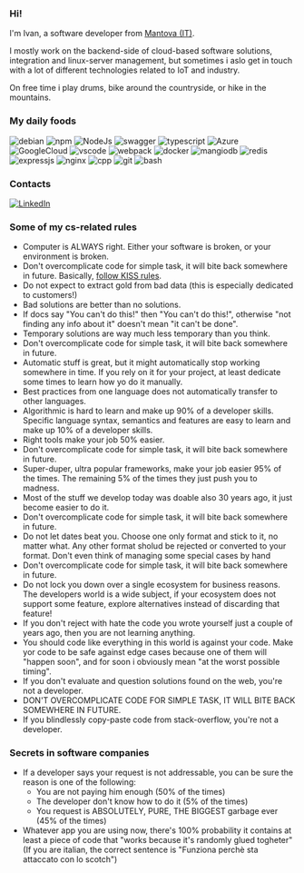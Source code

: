 ### Hi!
I'm Ivan, a software developer from [Mantova (IT)](https://www.google.it/maps/place/46100+Mantova+MN/@45.1618212,10.7526511,14z).

I mostly work on the backend-side of cloud-based software solutions, integration and linux-server management, but sometimes i aslo get in touch with a lot of different technologies related to IoT and industry.

On free time i play drums, bike around the countryside, or hike in the mountains. 

### My daily foods
![debian](https://img.shields.io/badge/Debian-A81D33?style=for-the-badge&logo=debian&logoColor=white)
![npm](https://img.shields.io/badge/npm-CB3837?style=for-the-badge&logo=npm&logoColor=white)
![NodeJs](https://img.shields.io/badge/Node%20js-339933?style=for-the-badge&logo=nodedotjs&logoColor=white)
![swagger](https://img.shields.io/badge/Swagger-85EA2D?style=for-the-badge&logo=Swagger&logoColor=white)
![typescript](https://img.shields.io/badge/TypeScript-007ACC?style=for-the-badge&logo=typescript&logoColor=white)
![Azure](https://img.shields.io/badge/microsoft%20azure-0089D6?style=for-the-badge&logo=microsoft-azure&logoColor=white)
![GoogleCloud](https://img.shields.io/badge/Google_Cloud-4285F4?style=for-the-badge&logo=google-cloud&logoColor=white)
![vscode](https://img.shields.io/badge/VSCode-0078D4?style=for-the-badge&logo=visual%20studio%20code&logoColor=white)
![webpack](https://img.shields.io/badge/Webpack-8DD6F9?style=for-the-badge&logo=Webpack&logoColor=white)
![docker](https://img.shields.io/badge/Docker-2CA5E0?style=for-the-badge&logo=docker&logoColor=white)
![mangiodb](https://img.shields.io/badge/MongoDB-4EA94B?style=for-the-badge&logo=mongodb&logoColor=white)
![redis](https://img.shields.io/badge/redis-%23DD0031.svg?&style=for-the-badge&logo=redis&logoColor=white)
![expressjs](https://img.shields.io/badge/Express%20js-000000?style=for-the-badge&logo=express&logoColor=white)
![nginx](https://img.shields.io/badge/Nginx-009639?style=for-the-badge&logo=nginx&logoColor=white)
![cpp](https://img.shields.io/badge/C%2B%2B-00599C?style=for-the-badge&logo=c%2B%2B&logoColor=white)
![git](https://img.shields.io/badge/GIT-E44C30?style=for-the-badge&logo=git&logoColor=white)
![bash](https://img.shields.io/badge/Shell_Script-121011?style=for-the-badge&logo=gnu-bash&logoColor=white)

### Contacts
[![LinkedIn](https://img.shields.io/badge/LinkedIn-0077B5?style=for-the-badge&logo=linkedin&logoColor=white)](https://www.linkedin.com/in/ivan-vaccari-a695a1170/)


### Some of my cs-related rules
- Computer is ALWAYS right. Either your software is broken, or your environment is broken.
- Don't overcomplicate code for simple task, it will bite back somewhere in future. Basically, [follow KISS rules](https://en.wikipedia.org/wiki/KISS_principle).
- Do not expect to extract gold from bad data (this is especially dedicated to customers!)
- Bad solutions are better than no solutions.
- If docs say "You can't do this!" then "You can't do this!", otherwise "not finding any info about it" doesn't mean "it can't be done".
- Temporary solutions are way much less temporary than you think.
- Don't overcomplicate code for simple task, it will bite back somewhere in future.
- Automatic stuff is great, but it might automatically stop working somewhere in time. If you rely on it for your project, at least dedicate some times to learn how yo do it manually.
- Best practices from one language does not automatically transfer to other languages.
- Algorithmic is hard to learn and  make up 90% of a developer skills. Specific language syntax, semantics and features are easy to learn and make up 10% of a developer skills.
- Right tools make your job 50% easier.
- Don't overcomplicate code for simple task, it will bite back somewhere in future.
- Super-duper, ultra popular frameworks, make your job easier 95% of the times. The remaining 5% of the times they just push you to madness.
- Most of the stuff we develop today was doable also 30 years ago, it just become easier to do it.
- Don't overcomplicate code for simple task, it will bite back somewhere in future.
- Do not let dates beat you. Choose one only format and stick to it, no matter what. Any other format sholud be rejected or converted to your format. Don't even think of managing some special cases by hand
- Don't overcomplicate code for simple task, it will bite back somewhere in future.
- Do not lock you down over a single ecosystem for business reasons. The developers world is a wide subject, if your ecosystem does not support some feature, explore alternatives instead of discarding that feature!
- If you don't reject with hate the code you wrote yourself just a couple of years ago, then you are not learning anything.
- You should code like everything in this world is against your code. Make yor code to be safe against edge cases because one of them will "happen soon", and for soon i obviously mean "at the worst possible timing".
- If you don't evaluate and question solutions found on the web, you're not a developer.
- DON'T OVERCOMPLICATE CODE FOR SIMPLE TASK, IT WILL BITE BACK SOMEWHERE IN FUTURE. 
- If you blindlessly copy-paste code from stack-overflow, you're not a developer.
  
### Secrets in software companies
- If a developer says your request is not addressable, you can be sure the reason is one of the following:
   - You are not paying him enough (50% of the times)
   - The developer don't know how to do it (5% of the times)
   - You request is ABSOLUTELY, PURE, THE BIGGEST garbage ever (45% of the times)
- Whatever app you are using now, there's 100% probability it contains at least a piece of code that "works because it's randomly glued togheter" (If you are italian, the correct sentence is "Funziona perchè sta attaccato con lo scotch")
